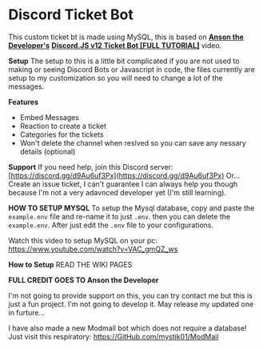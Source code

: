 # Discord Ticket Bot

This custom ticket bt is made using MySQL, this is based on **[Anson the Developer's](https://www.youtube.com/c/AnsonDevAcademy/)** 
**[ Discord.JS v12 Ticket Bot [FULL TUTORIAL]](https://www.youtube.com/watch?v=KctjPfO5LxU)** video. 

**Setup**
The setup to this is a little bit complicated if you are not used to making or seeing Discord Bots or Javascript in code, the files currently are setup to my customization so you will need to change a lot of the messages.

**Features**
- Embed Messages
- Reaction to create a ticket
- Categories for the tickets
- Won't delete the channel when reslved so you can save any nessary details (optional)


**Support**
If you need help, join this Discord server:
[https://discord.gg/d9Au6uf3Px](https://discord.gg/d9Au6uf3Px)
Or...
Create an issue ticket, I can't guarantee I can always help you though because I'm not a very adavnced developer yet (I'm still learning).

**HOW TO SETUP MYSQL**
To setup the Mysql database, copy and paste the ``example.env`` file and re-name it to just ``.env``. then you can delete the ``example.env``. 
After just edit the ``.env`` file to your configurations. 

Watch this video to setup MySQL on your pc: https://www.youtube.com/watch?v=VAC_gmQZ_ws

**How to Setup**
READ THE WIKI PAGES

**FULL CREDIT GOES TO Anson the Developer**

I'm not going to provide support on this, you can try contact me but this is just a fun project. I'm not going to develop it. 
May release my updated one in furture...


I have also made a new Modmail bot which does not require a database!
Just visit this respiratory: https://GitHub.com/mystik01/ModMail
